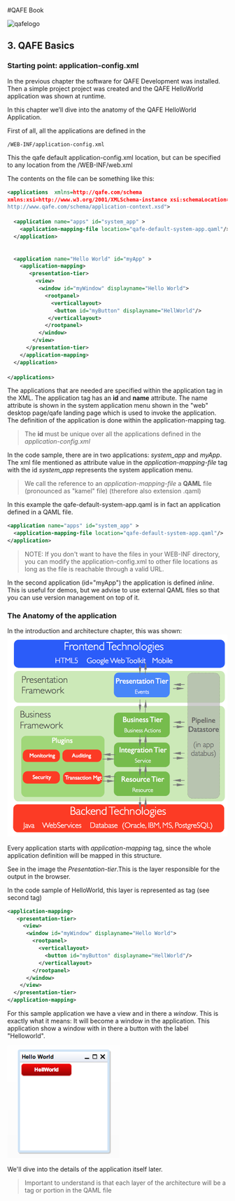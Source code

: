 #QAFE Book

![qafelogo](http://www.qafe.com/wp-content/themes/qafe2013/img/logo.png)

## 3. QAFE Basics

### Starting point: application-config.xml

In the previous chapter the software for QAFE Development was installed. Then a simple project project was created and the QAFE HelloWorld application was shown at runtime.

In this chapter we’ll dive into the anatomy of the QAFE HelloWorld Application.

First of all, all the applications are defined in the

```
/WEB-INF/application-config.xml
```
This the qafe default application-config.xml location, but can be specified to any location from the /WEB-INF/web.xml

The contents on the file can be something like this:

```XML
<applications  xmlns=http://qafe.com/schema
xmlns:xsi=http://www.w3.org/2001/XMLSchema-instance xsi:schemaLocation="http://qafe.com/schema
http://www.qafe.com/schema/application-context.xsd">

  <application name="apps" id="system_app" >
    <application-mapping-file location="qafe-default-system-app.qaml"/>
  </application>


  <application name="Hello World" id="myApp" >
    <application-mapping>
       <presentation-tier>
         <view>
          <window id="myWindow" displayname="Hello World">
            <rootpanel>
              <verticallayout>
           	   <button id="myButton" displayname="HellWorld"/>
           	 </verticallayout>
            </rootpanel>
          </window>
        </view>
      </presentation-tier>
    </application-mapping>
  </application>

</applications>
```


The applications that are needed are specified within the application tag in the XML. The application tag has an **id** and **name** attribute. The name attribute is shown in the system application menu shown in the "web" desktop page/qafe landing page which is used to invoke the application. The definition of the application is done within the application-mapping tag.
> The **id** must be unique over all the applications defined in the *application-config.xml*

In the code sample, there are in two applications: *system_app* and *myApp*. The xml file mentioned as attribute value in the *application-mapping-file* tag with the id *system_app* represents the system application menu.

> We call the reference to an *application-mapping-file* a **QAML** file (pronounced as "kamel" file) (therefore also extension .qaml)

In this example the qafe-default-system-app.qaml is in fact an application defined in a QAML file.

```XML
<application name="apps" id="system_app" >
  <application-mapping-file location="qafe-default-system-app.qaml"/>
</application>
```

> NOTE: If you don't want to have the files in your WEB-INF directory, you can modify the application-config.xml to other file locations as long as the file is reachable through a valid URL.

In the second application (id="myApp") the application is defined *inline*. This is useful for demos, but we advise to use external QAML files so that you can use version management on top of it.

### The Anatomy of the application

In the introduction and architecture chapter, this was shown:
![architecte](https://github.com/qafedev/qafedev.github.io/raw/master/assets/images/platformoverview.png)

Every application starts with *application-mapping* tag, since the whole application definition will be mapped in this structure.

See in the image the *Presentation-tier*.This is the layer responsible for the output in the browser.

In the code sample of HelloWorld, this layer is represented as tag (see second tag)

```XML
<application-mapping>
   <presentation-tier>
     <view>
      <window id="myWindow" displayname="Hello World">
        <rootpanel>
          <verticallayout>
            <button id="myButton" displayname="HellWorld"/>
          </verticallayout>
        </rootpanel>
      </window>
    </view>
  </presentation-tier>
</application-mapping>
```

For this sample application we have a view and in there a *window*. This is exactly what it means: It will become a window in the application.
This application show a window with in there a button with the label "Helloworld".


![helloworld](assets/images/simplehelloworld.png)

We'll dive into the details of the application itself later.

> Important to understand is that each layer of the architecture will be a tag or portion in the QAML file
